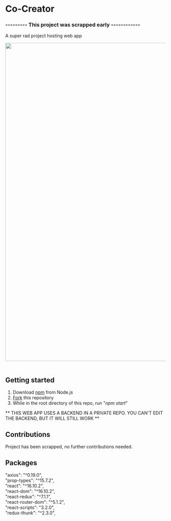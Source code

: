# Co-Creator

### --------- This project was scrapped early ------------

A super rad project hosting web app

<img src="https://res.cloudinary.com/personaluse1234/image/upload/v1617215999/CoCreatorwebapp_lzqnin.png" width="1000">&nbsp;

## Getting started

1. Download [npm](https://www.npmjs.com/get-npm) from Node.js
2. [Fork](https://docs.github.com/en/github/getting-started-with-github/fork-a-repo) this repository
3. While in the root directory of this repo, run "*npm start*"

** THIS WEB APP USES A BACKEND IN A PRIVATE REPO. YOU CAN'T EDIT THE BACKEND, BUT IT WILL STILL WORK **

## Contributions
Project has been scrapped, no further contributions needed.

## Packages
"axios": "^0.19.0",<br />
"prop-types": "^15.7.2",<br />
"react": "^16.10.2",<br />
"react-dom": "^16.10.2",<br />
"react-redux": "^7.1.1",<br />
"react-router-dom": "^5.1.2",<br />
"react-scripts": "3.2.0",<br />
"redux-thunk": "^2.3.0",<br />
